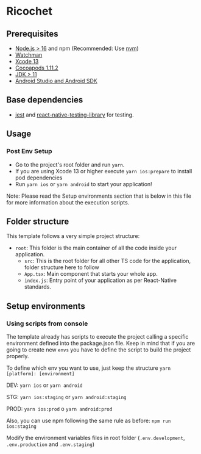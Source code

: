 # Ricochet

## Prerequisites

- [Node.js > 16](https://nodejs.org) and npm (Recommended: Use [nvm](https://github.com/nvm-sh/nvm))
- [Watchman](https://facebook.github.io/watchman)
- [Xcode 13](https://developer.apple.com/xcode)
- [Cocoapods 1.11.2](https://cocoapods.org)
- [JDK > 11](https://www.oracle.com/java/technologies/javase-jdk11-downloads.html)
- [Android Studio and Android SDK](https://developer.android.com/studio)

## Base dependencies

- [jest](https://facebook.github.io/jest/) and [react-native-testing-library](https://callstack.github.io/react-native-testing-library/) for testing.

## Usage

### Post Env Setup

- Go to the project's root folder and run `yarn`.
- If you are using Xcode 13 or higher execute `yarn ios:prepare` to install pod dependencies
- Run `yarn ios` or `yarn android` to start your application!

Note: Please read the Setup environments section that is below in this file for more information about the execution scripts.

## Folder structure

This template follows a very simple project structure:

- `root`: This folder is the main container of all the code inside your application.
  - `src`: This is the root folder for all other TS code for the application, folder structure here to follow
  - `App.tsx`: Main component that starts your whole app.
  - `index.js`: Entry point of your application as per React-Native standards.

## Setup environments

### Using scripts from console

The template already has scripts to execute the project calling a specific environment defined into the package.json file. Keep in mind that if you are going to create new `envs` you have to define the script to build the project properly.

To define which env you want to use, just keep the structure `yarn [platform]: [environment]`

DEV: `yarn ios` or `yarn android`

STG: `yarn ios:staging` or `yarn android:staging`

PROD: `yarn ios:prod` o `yarn android:prod`

Also, you can use npm following the same rule as before: `npm run ios:staging`

Modify the environment variables files in root folder (`.env.development`, `.env.production` and `.env.staging`)
